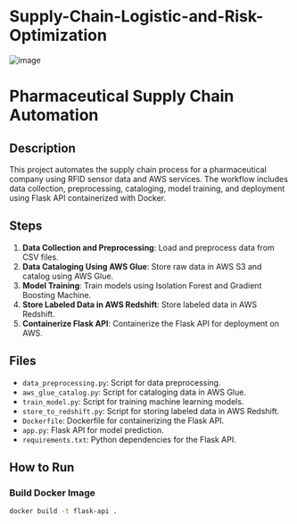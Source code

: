 # Supply-Chain-Logistic-and-Risk-Optimization
![image](https://github.com/pooyeh/Supply-Chain-Logistic-and-Risk-Optimization/assets/13261352/23b6fb32-ff4e-4d66-a4d0-009313926bee)

# Pharmaceutical Supply Chain Automation

## Description

This project automates the supply chain process for a pharmaceutical company using RFID sensor data and AWS services. The workflow includes data collection, preprocessing, cataloging, model training, and deployment using Flask API containerized with Docker.

## Steps

1. **Data Collection and Preprocessing**: Load and preprocess data from CSV files.
2. **Data Cataloging Using AWS Glue**: Store raw data in AWS S3 and catalog using AWS Glue.
3. **Model Training**: Train models using Isolation Forest and Gradient Boosting Machine.
4. **Store Labeled Data in AWS Redshift**: Store labeled data in AWS Redshift.
5. **Containerize Flask API**: Containerize the Flask API for deployment on AWS.

## Files

- `data_preprocessing.py`: Script for data preprocessing.
- `aws_glue_catalog.py`: Script for cataloging data in AWS Glue.
- `train_model.py`: Script for training machine learning models.
- `store_to_redshift.py`: Script for storing labeled data in AWS Redshift.
- `Dockerfile`: Dockerfile for containerizing the Flask API.
- `app.py`: Flask API for model prediction.
- `requirements.txt`: Python dependencies for the Flask API.

## How to Run

### Build Docker Image

```bash
docker build -t flask-api .
